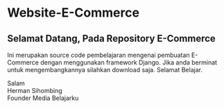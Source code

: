 # Website-E-Commerce
## Selamat Datang, Pada Repository E-Commerce

Ini merupakan source code pembelajaran mengenai pembuatan E-Commerce dengan menggunakan framework Django. Jika anda berminat untuk mengembangkannya
silahkan download saja. Selamat Belajar.

Salam\
Herman Sihombing\
Founder Media Belajarku
